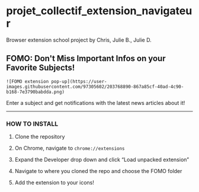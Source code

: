 # projet_collectif_extension_navigateur

Browser extension school project by Chris, Julie B., Julie D.

## FOMO: Don't Miss Important Infos on your Favorite Subjects!

 	![FOMO extension pop-up](https://user-images.githubusercontent.com/97305602/203768890-867a85cf-40ad-4c90-b168-7e3790babdda.png)

Enter a subject and get notifications with the latest news articles about it!

---

### HOW TO INSTALL
 
 1. Clone the repository
 
 2. On Chrome, navigate to `chrome://extensions`
 
 3. Expand the Developer drop down and click “Load unpacked extension”
 
 4. Navigate to where you cloned the repo and choose the FOMO folder
 
 5. Add the extension to your icons!
